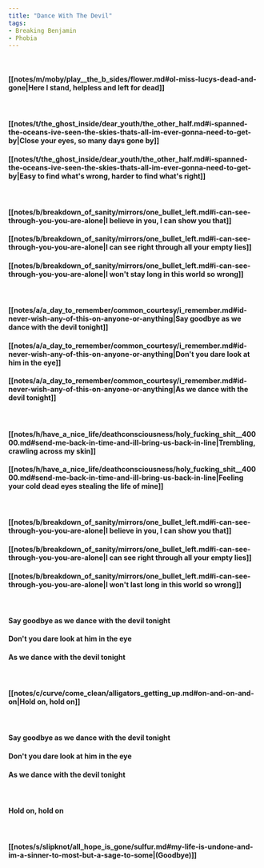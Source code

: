 ```yaml
---
title: "Dance With The Devil"
tags:
- Breaking Benjamin
- Phobia
---
```

&nbsp;
#### [[notes/m/moby/play__the_b_sides/flower.md#ol-miss-lucys-dead-and-gone|Here I stand, helpless and left for dead]]
&nbsp;
#### [[notes/t/the_ghost_inside/dear_youth/the_other_half.md#i-spanned-the-oceans-ive-seen-the-skies-thats-all-im-ever-gonna-need-to-get-by|Close your eyes, so many days gone by]]
#### [[notes/t/the_ghost_inside/dear_youth/the_other_half.md#i-spanned-the-oceans-ive-seen-the-skies-thats-all-im-ever-gonna-need-to-get-by|Easy to find what's wrong, harder to find what's right]]
&nbsp;
#### [[notes/b/breakdown_of_sanity/mirrors/one_bullet_left.md#i-can-see-through-you-you-are-alone|I believe in you, I can show you that]]
#### [[notes/b/breakdown_of_sanity/mirrors/one_bullet_left.md#i-can-see-through-you-you-are-alone|I can see right through all your empty lies]]
#### [[notes/b/breakdown_of_sanity/mirrors/one_bullet_left.md#i-can-see-through-you-you-are-alone|I won't stay long in this world so wrong]]
&nbsp;
#### [[notes/a/a_day_to_remember/common_courtesy/i_remember.md#id-never-wish-any-of-this-on-anyone-or-anything|Say goodbye as we dance with the devil tonight]]
#### [[notes/a/a_day_to_remember/common_courtesy/i_remember.md#id-never-wish-any-of-this-on-anyone-or-anything|Don't you dare look at him in the eye]]
#### [[notes/a/a_day_to_remember/common_courtesy/i_remember.md#id-never-wish-any-of-this-on-anyone-or-anything|As we dance with the devil tonight]]
&nbsp;
#### [[notes/h/have_a_nice_life/deathconsciousness/holy_fucking_shit__40000.md#send-me-back-in-time-and-ill-bring-us-back-in-line|Trembling, crawling across my skin]]
#### [[notes/h/have_a_nice_life/deathconsciousness/holy_fucking_shit__40000.md#send-me-back-in-time-and-ill-bring-us-back-in-line|Feeling your cold dead eyes stealing the life of mine]]
&nbsp;
#### [[notes/b/breakdown_of_sanity/mirrors/one_bullet_left.md#i-can-see-through-you-you-are-alone|I believe in you, I can show you that]]
#### [[notes/b/breakdown_of_sanity/mirrors/one_bullet_left.md#i-can-see-through-you-you-are-alone|I can see right through all your empty lies]]
#### [[notes/b/breakdown_of_sanity/mirrors/one_bullet_left.md#i-can-see-through-you-you-are-alone|I won't last long in this world so wrong]]
&nbsp;
#### Say goodbye as we dance with the devil tonight
#### Don't you dare look at him in the eye
#### As we dance with the devil tonight
&nbsp;
#### [[notes/c/curve/come_clean/alligators_getting_up.md#on-and-on-and-on|Hold on, hold on]]
&nbsp;
#### Say goodbye as we dance with the devil tonight
#### Don't you dare look at him in the eye
#### As we dance with the devil tonight
&nbsp;
#### Hold on, hold on
&nbsp;
#### [[notes/s/slipknot/all_hope_is_gone/sulfur.md#my-life-is-undone-and-im-a-sinner-to-most-but-a-sage-to-some|(Goodbye)]]
